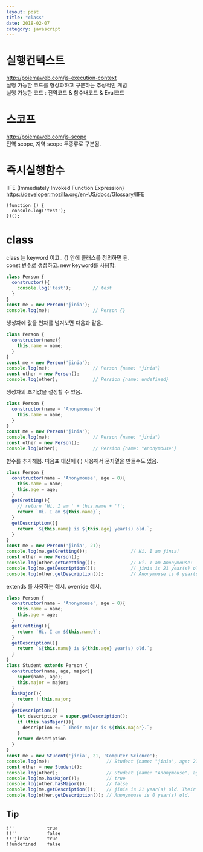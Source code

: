 ```yaml
---
layout: post
title: "class"
date: 2018-02-07
category: javascript
---
```


# 실행컨텍스트
http://poiemaweb.com/js-execution-context  
실행 가능한 코드를 형상화하고 구분하는 추상적인 개념  
실행 가능한 코드 : 전역코드 & 함수내코드 & Eval코드

# 스코프  
http://poiemaweb.com/js-scope  
전역 scope, 지역 scope 두종류로 구분됨.

# 즉시실행함수
IIFE (Immediately Invoked Function Expression)  
https://developer.mozilla.org/en-US/docs/Glossary/IIFE
```
(function () { 
  console.log('test');
})();
```

# class
class 는 keyword 이고.. {} 안에 클래스를 정의하면 됨.   
const 변수로 생성하고. new keyword를 사용함.

```js
class Person {
  constructor(){
    console.log('test');        // test
  }
}
const me = new Person('jinia');
console.log(me);                // Person {}
```

생성자에 값을 인자를 넘겨보면 다음과 같음.

```js
class Person {
  constructor(name){
    this.name = name;
  }
}
const me = new Person('jinia');
console.log(me);                // Person {name: "jinia"}
const other = new Person();
console.log(other);             // Persion {name: undefined}
```

생성자의 초기값을 설정할 수 있음. 

```js
class Person {
  constructor(name = 'Anonymouse'){
    this.name = name;
  }
}
const me = new Person('jinia');
console.log(me);                // Person {name: "jinia"}
const other = new Person();
console.log(other);             // Persion {name: "Anonymouse"}
```

함수를 추가해봄. 따옴표 대신에 (`) 사용해서 문자열을 만들수도 있음.

```js
class Person {
  constructor(name = 'Anonymouse', age = 0){
    this.name = name;
    this.age = age;
  }
  getGretting(){
    // return 'Hi. I am ' + this.name + '!';
    return `Hi. I am ${this.name}`;
  }
  getDescription(){
    return `${this.name} is ${this.age} year(s) old.`;
  }
}
const me = new Person('jinia', 21);
console.log(me.getGretting());                // Hi. I am jinia!
const other = new Person();
console.log(other.getGretting());             // Hi. I am Anonymouse!
console.log(me.getDescription());             // jinia is 21 year(s) old.
console.log(other.getDescription());          // Anonymouse is 0 year(s) old.
```

extends 를 사용하는 예시. override 예시.

```js
class Person {
  constructor(name = 'Anonymouse', age = 0){
    this.name = name;
    this.age = age;
  }
  getGretting(){
    return `Hi. I am ${this.name}`;
  }
  getDescription(){
    return `${this.name} is ${this.age} year(s) old.`;
  }
}
class Student extends Person {
  constructor(name, age, major){
    super(name, age);
    this.major = major;
  }
  hasMajor(){
    return !!this.major;
  }
  getDescription(){
    let description = super.getDescription();
    if (this.hasMajor()){
      description += ` Their major is ${this.major}.`;
    }
    return description
  }
}
const me = new Student('jinia', 21, 'Computer Science');
console.log(me);                     // Student {name: "jinia", age: 21, major: "Computer Science"}
const other = new Student();
console.log(other);                  // Student {name: "Anonymouse", age: 0, major: undefined }
console.log(me.hasMajor());          // true
console.log(other.hasMajor());       // false
console.log(me.getDescription());    // jinia is 21 year(s) old. Their major is Computer Science.
console.log(other.getDescription()); // Anonymouse is 0 year(s) old.
```

## Tip

```
!''            true
!!''           false
!!'jinia'      true
!!undefined    false
```
